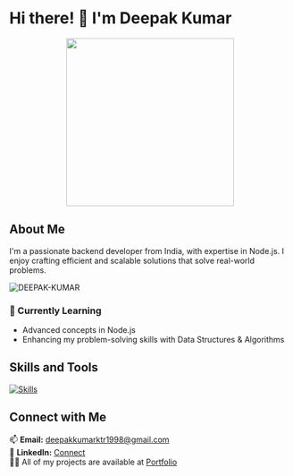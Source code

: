 # Hi there! 👋 I'm Deepak Kumar

<p align="center">
  <img src="https://i.pinimg.com/originals/60/02/ef/6002ef32f236ecb7c0d8744f374da976.gif" width="300">
</p>

## About Me
I'm a passionate backend developer from India, with expertise in Node.js. I enjoy crafting efficient and scalable solutions that solve real-world problems.
<p align="left"> <img src="https://komarev.com/ghpvc/?username=DEEPAK101020&label=Profile%20views&color=0e75b6&style=flat" alt="DEEPAK-KUMAR" /> </p>

### 🌱 Currently Learning
- Advanced concepts in Node.js
- Enhancing my problem-solving skills with Data Structures & Algorithms

## Skills and Tools
[![Skills](https://skillicons.dev/icons?i=java,javascript,nodejs,mongodb,mysql,html,css,github,bootstrap,postman&theme=light)](https://skillicons.dev)

## Connect with Me

📫 **Email:** deepakkumarktr1998@gmail.com  
🔗 **LinkedIn:** [Connect](https://www.linkedin.com/in/deepak-k23/)
<br>
👨‍💻 All of my projects are available at [Portfolio](https://deepak101020.github.io/)

